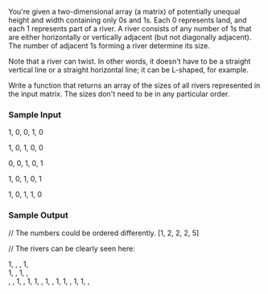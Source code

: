 You're given a two-dimensional array (a matrix) of potentially unequal height and width containing only 0s and 1s. Each 0 represents land, and each 1 represents part of a river. A river consists of any number of 1s that are either horizontally or vertically adjacent (but not diagonally adjacent). The number of adjacent 1s forming a river determine its size.

Note that a river can twist. In other words, it doesn't have to be a straight vertical line or a straight horizontal line; it can be L-shaped, for example.

Write a function that returns an array of the sizes of all rivers represented in the input matrix. The sizes don't need to be in any particular order.

### Sample Input

1, 0, 0, 1, 0

1, 0, 1, 0, 0

0, 0, 1, 0, 1

1, 0, 1, 0, 1

1, 0, 1, 1, 0


### Sample Output

// The numbers could be ordered differently.
[1, 2, 2, 2, 5\] 

// The rivers can be clearly seen here:

1,  ,  , 1,  
1,  , 1,  ,  
,  ,  1,  , 1,
1,  , 1,  , 1,
1,  , 1, 1,  ,

